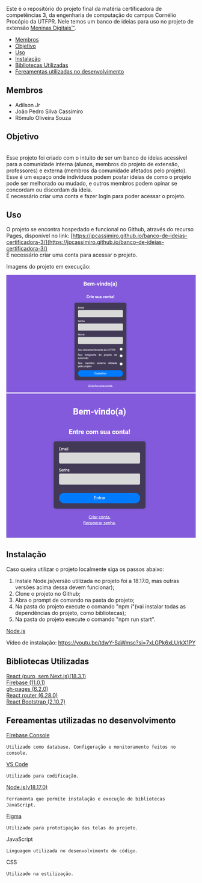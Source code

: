 Este é o repositório do projeto final da matéria certificadora de competências 3, da engenharia de computação do campus Cornélio Procópio da UTFPR. Nele temos um banco de ideias para uso no projeto de extensão [Meninas Digitais™](https://meninas.sbc.org.br).</br>

- [Membros](#membros)
- [Objetivo](#objetivo)
- [Uso](#uso)
- [Instalação](#instalação)
- [Bibliotecas Utilizadas](#bibliotecas-utilizadas)
- [Fereamentas utilizadas no desenvolvimento](#fereamentas-utilizadas-no-desenvolvimento)

## Membros

<ul>
<li>Adilson Jr</li>
<li>João Pedro Silva Cassimiro</li>
<li>Rômulo Oliveira Souza</li>
</ul>

## Objetivo

</br>
Esse projeto foi criado com o intuito de ser um banco de ideias acessível para a comunidade interna (alunos, membros do projeto de extensão, professores) e externa (membros da comunidade afetados pelo projeto).</br>
Esse é um espaço onde indivíduos podem postar ideias de como o projeto pode ser melhorado ou mudado, e outros membros podem opinar se concordam ou discordam da ideia.</br>
É necessário criar uma conta e fazer login para poder acessar o projeto.</br>

## Uso

O projeto se encontra hospedado e funcional no Github, através do recurso Pages, disponível no link: [https://jpcassimiro.github.io/banco-de-ideias-certificadora-3/](https://jpcassimiro.github.io/banco-de-ideias-certificadora-3/)</br>
É necessário criar uma conta para acessar o projeto.</br>

Imagens do projeto em execução:

![image](./rmImgs/sign.png)
![image](./rmImgs/login.PNG)

## Instalação

Caso queira utilizar o projeto localmente siga os passos abaixo:

<ol> 
<li>Instale Node.js(versão utilizada no projeto foi a 18.17.0, mas outras versões acima dessa devem funcionar);</li>
<li>Clone o projeto no Github;</li>
<li>Abra o prompt de comando na pasta do projeto;</li>
<li>Na pasta do projeto execute o comando "npm i"(vai instalar todas as dependências do projeto, como bibliotecas);</li>
<li>Na pasta do projeto execute o comando "npm run start".</li>
</ol>
    
[Node.js](https://nodejs.org/en/download/prebuilt-installer)

Vídeo de instalação: https://youtu.be/tdwY-SaWmsc?si=7xLGPk6xLUrkX1PY


## Bibliotecas Utilizadas

[React (puro, sem Next.js)(18.3.1)](https://github.com/facebook/react)</br>
[Firebase (11.0.1)](https://github.com/firebase/firebase-js-sdk)</br>
[gh-pages (6.2.0)](https://github.com/tschaub/gh-pages)</br>
[React router (6.28.0)](https://github.com/remix-run/react-router)</br>
[React Bootstrap (2.10.7)](https://github.com/react-bootstrap)</br>

## Fereamentas utilizadas no desenvolvimento

[Firebase Console](https://firebase.google.com/?hl=pt-br)</br>

    Utilizado como database. Configuração e monitoramento feitos no console.
[VS Code](https://code.visualstudio.com/download)</br>

    Utilizado para codificação.
[Node.js(v18.17.0)](https://nodejs.org/en)</br>

    Ferramenta que permite instalação e execução de bibliotecas JavaScript.
[Figma](https://www.figma.com)</br>

    Utilizado para prototipação das telas do projeto.
JavaScript</br>

    Linguagem utilizada no desenvolvimento do código.
CSS</br>

    Utilizado na estilização.
